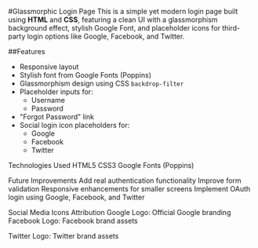 #Glassmorphic Login Page
This is a simple yet modern login page built using **HTML** and **CSS**, featuring a clean UI with a glassmorphism background effect, stylish Google Font, and placeholder icons for third-party login options like Google, Facebook, and Twitter.

##Features
- Responsive layout
- Stylish font from Google Fonts (Poppins)
- Glassmorphism design using CSS `backdrop-filter`
- Placeholder inputs for:
  - Username
  - Password
- "Forgot Password" link
- Social login icon placeholders for:
  - Google
  - Facebook
  - Twitter

Technologies Used
HTML5
CSS3
Google Fonts (Poppins)

Future Improvements
Add real authentication functionality
Improve form validation
Responsive enhancements for smaller screens
Implement OAuth login using Google, Facebook, and Twitter

Social Media Icons Attribution
Google Logo: Official Google branding
Facebook Logo: Facebook brand assets

Twitter Logo: Twitter brand assets
